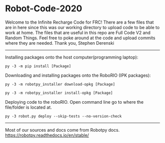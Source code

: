 # Robot-Code-2020
Welcome to the Infinite Recharge Code for FRC!
There are a few files that are in here since this was our working directory to upload code to be able to work at home.
The files that are useful in this repo are Full Code V2 and Random Things. 
Feel free to poke around at the code and upload commits where they are needed.
Thank you,
Stephen Derenski

----------------------------------------------------------------------------------------------------------------------------------

Installing packages onto the host computer(programming laptop):

    py -3 -m pip install [Package]

Downloading and installing packages onto the RoboRIO (IPK packages):

    py -3 -m robotpy_installer download-opkg [Package]

    py -3 -m robotpy_installer install-opkg [Package]

Deploying code to the roboRIO. Open command line go to where the file/folder is located at.

    py -3 robot.py deploy --skip-tests --no-version-check

----------------------------------------------------------------------------------------------------------------------------------
Most of our sources and docs come from Robotpy docs. 
https://robotpy.readthedocs.io/en/stable/ 
